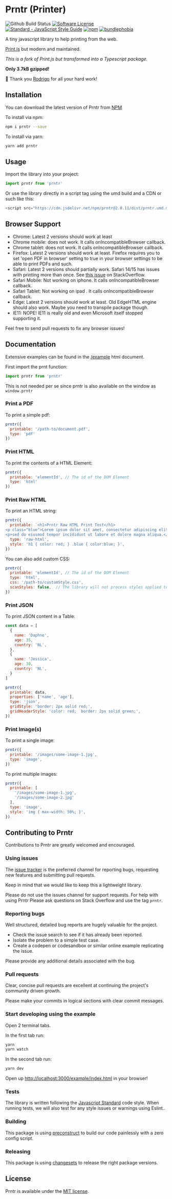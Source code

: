 # Prntr (Printer)

![Github Build Status](https://github.com/daphnesmit/prntr/actions/workflows/release.yml/badge.svg)
[![Software License](https://img.shields.io/badge/license-MIT-brightgreen.svg?color=lightgrey)](LICENSE)
[![Standard - JavaScript Style Guide](https://img.shields.io/badge/code_style-standard-brightgreen.svg?color=yellow)](http://standardjs.com/)
[![npm](https://img.shields.io/npm/v/prntr.svg?color=red)](https://www.npmjs.com/package/prntr)
[![bundlephobia](https://img.shields.io/bundlephobia/minzip/prntr?color=success)](https://bundlephobia.com/package/prntr)

A tiny javascript library to help printing from the web.

[Print.js](https://github.com/crabbly/print.js) but modern and maintained.


*This is a fork of Print.js but transformed into a Typescript package.*

**Only 3.7kB gzipped!**

🙏 Thank you [Rodrigo](https://github.com/crabbly) for all your hard work!

<!-- TODO: Netlify example site -->

## Installation

You can download the latest version of Prntr from [NPM](https://www.npmjs.com/package/prntr)

To install via npm:

```bash
npm i prntr --save
```

To install via yarn:

```bash
yarn add prntr
```

## Usage
Import the library into your project:

```js
import prntr from 'prntr'
```

Or use the library directly in a script tag using the umd build and a CDN or such like this:
```js
<script src="https://cdn.jsdelivr.net/npm/prntr@2.0.11/dist/prntr.umd.min.js"></script>
```



## Browser Support

- Chrome: Latest 2 versions should work at least
- Chrome mobile: does not work. It calls onIncompatibleBrowser callback.
- Chrome tablet: does not work. It calls onIncompatibleBrowser callback.
- Firefox: Latest 2 versions should work at least. Firefox requires you to set 'open PDF in browser' setting to true in your browser settings to be able to print PDFs and such.
- Safari: Latest 2 versions should partially work. Safari 14/15 has issues with printing more than once. See [this issue](https://github.com/crabbly/Print.js/issues/528) on StackOverflow.
- Safari Mobile: Not working on iphone. It calls onIncompatibleBrowser callback.
- Safari Tablet: Not working on ipad . It calls onIncompatibleBrowser callback.
- Edge: Latest 2 versions should work at least. Old EdgeHTML engine should also work. Maybe you need to transpile package though.
- IE11: NOPE! IE11 is really old and even Microsoft itself stopped supporting it.


Feel free to send pull requests to fix any browser issues!

## Documentation
Extensive examples can be found in the [/example](/example/index.html) html document.

First import the prnt function:


```js
import prntr from 'prntr'
```

This is not needed per se since prntr is also available on the window as `window.prntr`

### Print a PDF
To print a simple pdf:

```js
prntr({
  printable: '/path-to/document.pdf',
  type: 'pdf'
})
```
### Print HTML 
To print the contents of a HTML Element: 

```js
prntr({
  printable: 'elementId', // The id of the DOM Element
  type: 'html'
})
```
### Print Raw HTML 
To print an HTML string:

```js
prntr({
  printable: `<h1>Prntr Raw HTML Print Test</h1>
<p class="blue">Lorem ipsum dolor sit amet, consectetur adipiscing elit.</p>
<p>sed do eiusmod tempor incididunt ut labore et dolore magna aliqua.</p>`,
  type: 'raw-html',
  style: 'h1 { color: red; } .blue { color:blue; }',
})
```

You can also add custom CSS:
```js
prntr({
  printable: 'elementId', // The id of the DOM Element
  type: 'html',
  css: '/path-to/customStyle.css',
  scanStyles: false,  // The library will not process styles applied to the html being printed
})
```

### Print JSON 
To print JSON content in a Table:

```js
const data = [
  {
    name: 'Daphne',
    age: 35,
    country: 'NL',
  },
  {
    name: 'Jessica',
    age: 30,
    country: 'NL',
  }
]

prntr({
  printable: data,
  properties: ['name', 'age'],
  type: 'json',
  gridStyle: 'border: 2px solid red;',
  gridHeaderStyle: 'color: red;  border: 2px solid green;',
})
```

### Print Image(s) 
To print a single image:

```js
prntr({
  printable: '/images/some-image-1.jpg',
  type: 'image',
})
```
To print multiple images:

```js
prntr({
  printable: [
    '/images/some-image-1.jpg',
    '/images/some-image-2.jpg'
  ],
  type: 'image',
  style: 'img { max-width: 50%; }',
})
```

<!-- Insert netlify site-->

## Contributing to Prntr

Contributions to Prntr are greatly welcomed and encouraged.

### Using issues

The [issue tracker](https://github.com/daphnesmit/prntr/issues) is the preferred channel for reporting bugs, requesting new features and submitting pull requests.

Keep in mind that we would like to keep this a lightweight library.

Please do not use the issues channel for support requests. For help with using Prntr Please ask questions on Stack Overflow and use the tag `prntr`.

### Reporting bugs

Well structured, detailed bug reports are hugely valuable for the project.

* Check the issue search to see if it has already been reported.
* Isolate the problem to a simple test case.
* Create a codepen or codesandbox or similar online example replicating the issue.

Please provide any additional details associated with the bug.

### Pull requests

Clear, concise pull requests are excellent at continuing the project's community driven growth.  

Please make your commits in logical sections with clear commit messages.  

### Start developing using the example

Open 2 terminal tabs.

In the first tab run:
```bash
yarn
yarn watch
```

In the second tab run:
```bash
yarn dev
```

Open up [http://localhost:3000/example/index.html](http://localhost:3000/example/index.html) in your browser!

### Tests

The library is written following the [Javascript Standard](https://standardjs.com) code style. When running tests, we will also test for any style issues or warnings using Eslint..

### Building
This package is using [preconstruct](https://preconstruct.tools/) to build our code painlessly with a zero config script.

### Releasing
This package is using [changesets](https://github.com/changesets/changesets) to release the right package versions.

## License

Prntr is available under the [MIT license](https://github.com/daphnesmit/prntr/blob/main/LICENSE).
